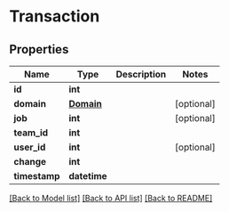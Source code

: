 # Transaction


## Properties
Name | Type | Description | Notes
------------ | ------------- | ------------- | -------------
**id** | **int** |  | 
**domain** | [**Domain**](Domain.md) |  | [optional] 
**job** | **int** |  | [optional] 
**team_id** | **int** |  | 
**user_id** | **int** |  | [optional] 
**change** | **int** |  | 
**timestamp** | **datetime** |  | 

[[Back to Model list]](../README.md#documentation-for-models) [[Back to API list]](../README.md#documentation-for-api-endpoints) [[Back to README]](../README.md)


